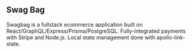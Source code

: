 ## Swag Bag

Swagbag is a fullstack ecommerce application built on React/GraphQL/Express/Prisma/PostgreSQL. Fully-integrated payments with Stripe and Node.js. Local state management done with apollo-link-state.
